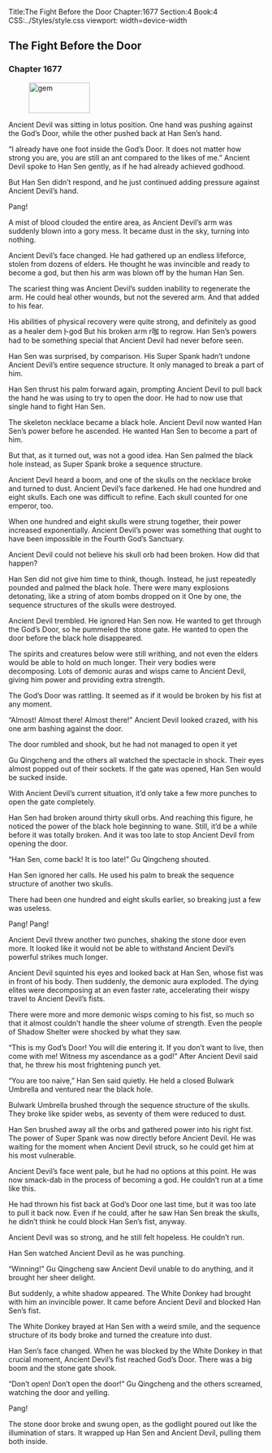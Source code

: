 Title:The Fight Before the Door 
Chapter:1677 
Section:4 
Book:4 
CSS:../Styles/style.css 
viewport: width=device-width
  
## The Fight Before the Door
### Chapter 1677
  
<figure>
	<img src="../Images/gem.gif" alt="gem" id="gem" width="120" height="60" />
</figure>
  

  
Ancient Devil was sitting in lotus position. One hand was pushing against the God’s Door, while the other pushed back at Han Sen’s hand.

“I already have one foot inside the God’s Door. It does not matter how strong you are, you are still an ant compared to the likes of me.” Ancient Devil spoke to Han Sen gently, as if he had already achieved godhood.

But Han Sen didn’t respond, and he just continued adding pressure against Ancient Devil’s hand.

Pang!

A mist of blood clouded the entire area, as Ancient Devil’s arm was suddenly blown into a gory mess. It became dust in the sky, turning into nothing.

Ancient Devil’s face changed. He had gathered up an endless lifeforce, stolen from dozens of elders. He thought he was invincible and ready to become a god, but then his arm was blown off by the human Han Sen.

The scariest thing was Ancient Devil’s sudden inability to regenerate the arm. He could heal other wounds, but not the severed arm. And that added to his fear.

His abilities of physical recovery were quite strong, and definitely as good as a healer dem卜god But his broken arm r咖 to regrow. Han Sen’s powers had to be something special that Ancient Devil had never before seen.

Han Sen was surprised, by comparison. His Super Spank hadn’t undone Ancient Devil’s entire sequence structure. It only managed to break a part of him.

Han Sen thrust his palm forward again, prompting Ancient Devil to pull back the hand he was using to try to open the door. He had to now use that single hand to fight Han Sen.

The skeleton necklace became a black hole. Ancient Devil now wanted Han Sen’s power before he ascended. He wanted Han Sen to become a part of him.

But that, as it turned out, was not a good idea. Han Sen palmed the black hole instead, as Super Spank broke a sequence structure.

Ancient Devil heard a boom, and one of the skulls on the necklace broke and turned to dust. Ancient Devil’s face darkened. He had one hundred and eight skulls. Each one was difficult to refine. Each skull counted for one emperor, too.

When one hundred and eight skulls were strung together, their power increased exponentially. Ancient Devil’s power was something that ought to have been impossible in the Fourth God’s Sanctuary.

Ancient Devil could not believe his skull orb had been broken. How did that happen?

Han Sen did not give him time to think, though. Instead, he just repeatedly pounded and palmed the black hole. There were many explosions detonating, like a string of atom bombs dropped on it One by one, the sequence structures of the skulls were destroyed.

Ancient Devil trembled. He ignored Han Sen now. He wanted to get through the God’s Door, so he pummeled the stone gate. He wanted to open the door before the black hole disappeared.

The spirits and creatures below were still writhing, and not even the elders would be able to hold on much longer. Their very bodies were decomposing. Lots of demonic auras and wisps came to Ancient Devil, giving him power and providing extra strength.

The God’s Door was rattling. It seemed as if it would be broken by his fist at any moment.

“Almost! Almost there! Almost there!” Ancient Devil looked crazed, with his one arm bashing against the door.

The door rumbled and shook, but he had not managed to open it yet

Gu Qingcheng and the others all watched the spectacle in shock. Their eyes almost popped out of their sockets. If the gate was opened, Han Sen would be sucked inside.

With Ancient Devil’s current situation, it’d only take a few more punches to open the gate completely.

Han Sen had broken around thirty skull orbs. And reaching this figure, he noticed the power of the black hole beginning to wane. Still, it’d be a while before it was totally broken. And it was too late to stop Ancient Devil from opening the door.

“Han Sen, come back! It is too late!” Gu Qingcheng shouted.

Han Sen ignored her calls. He used his palm to break the sequence structure of another two skulls.

There had been one hundred and eight skulls earlier, so breaking just a few was useless.

Pang! Pang!

Ancient Devil threw another two punches, shaking the stone door even more. It looked like it would not be able to withstand Ancient Devil’s powerful strikes much longer.

Ancient Devil squinted his eyes and looked back at Han Sen, whose fist was in front of his body. Then suddenly, the demonic aura exploded. The dying elites were decomposing at an even faster rate, accelerating their wispy travel to Ancient Devil’s fists.

There were more and more demonic wisps coming to his fist, so much so that it almost couldn’t handle the sheer volume of strength. Even the people of Shadow Shelter were shocked by what they saw.

“This is my God’s Door! You will die entering it. If you don’t want to live, then come with me! Witness my ascendance as a god!” After Ancient Devil said that, he threw his most frightening punch yet.

“You are too naive,” Han Sen said quietly. He held a closed Bulwark Umbrella and ventured near the black hole.

Bulwark Umbrella brushed through the sequence structure of the skulls. They broke like spider webs, as seventy of them were reduced to dust.

Han Sen brushed away all the orbs and gathered power into his right fist. The power of Super Spank was now directly before Ancient Devil. He was waiting for the moment when Ancient Devil struck, so he could get him at his most vulnerable.

Ancient Devil’s face went pale, but he had no options at this point. He was now smack-dab in the process of becoming a god. He couldn’t run at a time like this.

He had thrown his fist back at God’s Door one last time, but it was too late to pull it back now. Even if he could, after he saw Han Sen break the skulls, he didn’t think he could block Han Sen’s fist, anyway.

Ancient Devil was so strong, and he still felt hopeless. He couldn’t run.

Han Sen watched Ancient Devil as he was punching.

“Winning!” Gu Qingcheng saw Ancient Devil unable to do anything, and it brought her sheer delight.

But suddenly, a white shadow appeared. The White Donkey had brought with him an invincible power. It came before Ancient Devil and blocked Han Sen’s fist.

The White Donkey brayed at Han Sen with a weird smile, and the sequence structure of its body broke and turned the creature into dust.

Han Sen’s face changed. When he was blocked by the White Donkey in that crucial moment, Ancient Devil’s fist reached God’s Door. There was a big boom and the stone gate shook.

“Don’t open! Don’t open the door!” Gu Qingcheng and the others screamed, watching the door and yelling.

Pang!

The stone door broke and swung open, as the godlight poured out like the illumination of stars. It wrapped up Han Sen and Ancient Devil, pulling them both inside.
